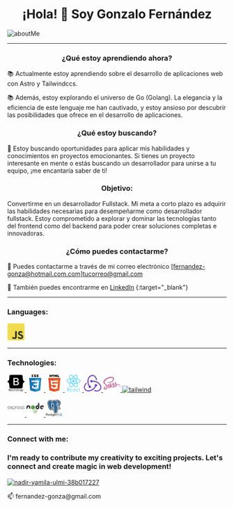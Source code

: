<h1 align="center">¡Hola! 👋 Soy Gonzalo Fernández</h1>

![aboutMe](https://github.com/CharlyGon/CharlyGon/assets/89945170/1af2912a-98ba-4dc5-a9cb-38f09262795e)

<hr>

<h3 align="center">¿Qué estoy aprendiendo ahora?</h3>

📚 Actualmente estoy aprendiendo sobre el desarrollo de aplicaciones web con Astro y Tailwindccs.

📚 Además, estoy explorando el universo de Go (Golang). La elegancia y la eficiencia de este lenguaje me han cautivado, y estoy ansioso por descubrir las posibilidades que ofrece en el desarrollo de aplicaciones.

<h3 align="center">¿Qué estoy buscando?</h3>

🚀 Estoy buscando oportunidades para aplicar mis habilidades y conocimientos en proyectos emocionantes. Si tienes un proyecto interesante en mente o estás buscando un desarrollador para unirse a tu equipo, ¡me encantaría saber de ti!

<h3 align="center">Objetivo:</h3>

Convertirme en un desarrollador Fullstack.
Mi meta a corto plazo es adquirir las habilidades necesarias para desempeñarme como desarrollador fullstack. Estoy comprometido a explorar y dominar las tecnologías tanto del frontend como del backend para poder crear soluciones completas e innovadoras.

<h3 align="center">¿Cómo puedes contactarme?</h3>

📧 Puedes contactarme a través de mi correo electrónico [fernandez-gonza@hotmail.com.com]<span id="emailLink">tucorreo@gmail.com</span>

🔗 También puedes encontrarme en [LinkedIn](https://www.linkedin.com/in/gonzalo-nicolas-fernandez/) {:target="_blank"}

<script>
document.getElementById("emailLink").addEventListener("click", function() {
  var tempInput = document.createElement("input");
  tempInput.value = "tucorreo@gmail.com";
  document.body.appendChild(tempInput);
  tempInput.select();
  document.execCommand("copy");
  document.body.removeChild(tempInput);
  alert("¡Dirección de correo electrónico copiada al portapapeles!");
});
</script>

<hr/>

<h3 align="left">Languages:</h3>
<p align="left"> <a href="https://developer.mozilla.org/en-US/docs/Web/JavaScript" target="_blank" rel="noreferrer"> <img src="https://raw.githubusercontent.com/devicons/devicon/master/icons/javascript/javascript-original.svg" alt="javascript" width="40" height="40"/> </a> </p>
<hr>

<h3 align="left">Technologies: </h3>

<p align="left"> <a href="https://getbootstrap.com" target="_blank" rel="noreferrer"> <img src="https://raw.githubusercontent.com/devicons/devicon/master/icons/bootstrap/bootstrap-plain-wordmark.svg" alt="bootstrap" width="40" height="40"/> </a> <a href="https://www.w3schools.com/css/" target="_blank" rel="noreferrer"> <img src="https://raw.githubusercontent.com/devicons/devicon/master/icons/css3/css3-original-wordmark.svg" alt="css3" width="40" height="40"/> </a> <a href="https://www.w3.org/html/" target="_blank" rel="noreferrer"> <img src="https://raw.githubusercontent.com/devicons/devicon/master/icons/html5/html5-original-wordmark.svg" alt="html5" width="40" height="40"/> </a> <a href="https://reactjs.org/" target="_blank" rel="noreferrer"> <img src="https://raw.githubusercontent.com/devicons/devicon/master/icons/react/react-original-wordmark.svg" alt="react" width="40" height="40"/> </a> <a href="https://redux.js.org" target="_blank" rel="noreferrer"> <img src="https://raw.githubusercontent.com/devicons/devicon/master/icons/redux/redux-original.svg" alt="redux" width="40" height="40"/> </a> <a href="https://sass-lang.com" target="_blank" rel="noreferrer"> <img src="https://raw.githubusercontent.com/devicons/devicon/master/icons/sass/sass-original.svg" alt="sass" width="40" height="40"/> </a> <a href="https://tailwindcss.com/" target="_blank" rel="noreferrer"> <img src="https://www.vectorlogo.zone/logos/tailwindcss/tailwindcss-icon.svg" alt="tailwind" width="40" height="40"/> </a> </p>


<p align="left"> <a href="https://expressjs.com" target="_blank" rel="noreferrer"> <img src="https://raw.githubusercontent.com/devicons/devicon/master/icons/express/express-original-wordmark.svg" alt="express" width="40" height="40"/> </a> <a href="https://nodejs.org" target="_blank" rel="noreferrer"> <img src="https://raw.githubusercontent.com/devicons/devicon/master/icons/nodejs/nodejs-original-wordmark.svg" alt="nodejs" width="40" height="40"/> </a> <a href="https://www.postgresql.org" target="_blank" rel="noreferrer"> <img src="https://raw.githubusercontent.com/devicons/devicon/master/icons/postgresql/postgresql-original-wordmark.svg" alt="postgresql" width="40" height="40"/> </a> </p>
<hr>

<h3 align="left">Connect with me:</h3>

<h3>I'm ready to contribute my creativity to exciting projects. Let's connect and create magic in web development!</h3>

<p align="left">
    <a href="https://www.linkedin.com/in/gonzalo-nicolas-fernandez/" target="blank">
        <img align="center" src="https://raw.githubusercontent.com/rahuldkjain/github-profile-readme-generator/master/src/images/icons/Social/linked-in-alt.svg" alt="nadir-yamila-ulmi-38b017227" height="30" width="40" />
    </a>
</p>
<p>📫 fernandez-gonza@gmail.com </p>